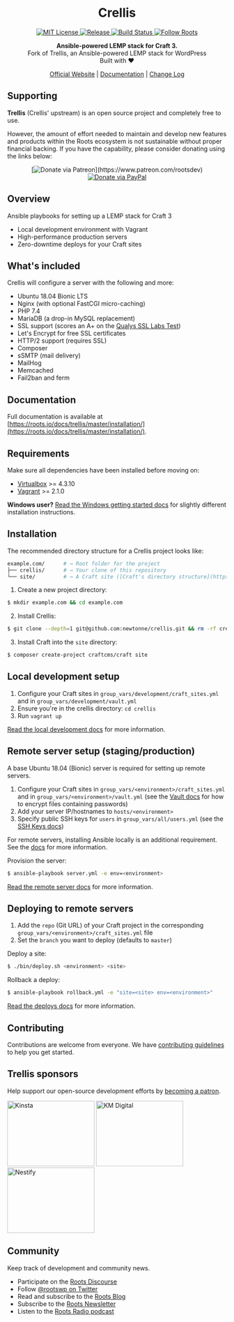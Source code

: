 <h1 align="center">
  Crellis
</h1>

<p align="center">
  <a href="LICENSE.md">
    <img alt="MIT License" src="https://img.shields.io/github/license/newtonne/crellis?color=%23525ddc&style=flat-square" />
  </a>

  <a href="https://github.com/roots/trellis/releases">
    <img alt="Release" src="https://img.shields.io/github/release/roots/trellis.svg?style=flat-square" />
  </a>

  <a href="https://circleci.com/gh/newtonne/crellis">
    <img alt="Build Status" src="https://img.shields.io/circleci/build/gh/newtonne/crellis?style=flat-square" />
  </a>

  <a href="https://twitter.com/rootswp">
    <img alt="Follow Roots" src="https://img.shields.io/twitter/follow/rootswp.svg?style=flat-square&color=1da1f2" />
  </a>
</p>

<p align="center">
  <strong>Ansible-powered LEMP stack for Craft 3.</strong>
  <br />
  Fork of Trellis, an Ansible-powered LEMP stack for WordPress
  <br />
  Built with ❤️
</p>

<p align="center">
  <a href="https://roots.io">Official Website</a> | <a href="https://roots.io/docs/trellis/master/installation/">Documentation</a> | <a href="CHANGELOG.md">Change Log</a>
</p>

## Supporting

**Trellis** (Crellis' upstream) is an open source project and completely free to use.

However, the amount of effort needed to maintain and develop new features and products within the Roots ecosystem is not sustainable without proper financial backing. If you have the capability, please consider donating using the links below:

<div align="center">

[![Donate via Patreon](https://img.shields.io/badge/donate-patreon-orange.svg?style=flat-square&logo=patreon")](https://www.patreon.com/rootsdev)
[![Donate via PayPal](https://img.shields.io/badge/donate-paypal-blue.svg?style=flat-square&logo=paypal)](https://www.paypal.me/rootsdev)

</div>

## Overview

Ansible playbooks for setting up a LEMP stack for Craft 3

- Local development environment with Vagrant
- High-performance production servers
- Zero-downtime deploys for your Craft sites

## What's included

Crellis will configure a server with the following and more:

- Ubuntu 18.04 Bionic LTS
- Nginx (with optional FastCGI micro-caching)
- PHP 7.4
- MariaDB (a drop-in MySQL replacement)
- SSL support (scores an A+ on the [Qualys SSL Labs Test](https://www.ssllabs.com/ssltest/))
- Let's Encrypt for free SSL certificates
- HTTP/2 support (requires SSL)
- Composer
- sSMTP (mail delivery)
- MailHog
- Memcached
- Fail2ban and ferm

## Documentation

Full documentation is available at [https://roots.io/docs/trellis/master/installation/](https://roots.io/docs/trellis/master/installation/).

## Requirements

Make sure all dependencies have been installed before moving on:

- [Virtualbox](https://www.virtualbox.org/wiki/Downloads) >= 4.3.10
- [Vagrant](https://www.vagrantup.com/downloads.html) >= 2.1.0

**Windows user?** [Read the Windows getting started docs](https://roots.io/docs/getting-started/windows/#working-with-trellis) for slightly different installation instructions.

## Installation

The recommended directory structure for a Crellis project looks like:

```bash
example.com/      # → Root folder for the project
├── crellis/      # → Your clone of this repository
└── site/         # → A Craft site ([Craft's directory structure](https://docs.craftcms.com/v3/directory-structure.html))
```

1. Create a new project directory:

```bash
$ mkdir example.com && cd example.com
```

2. Install Crellis:

```bash
$ git clone --depth=1 git@github.com:newtonne/crellis.git && rm -rf crellis/.git
```

3. Install Craft into the `site` directory:

```bash
$ composer create-project craftcms/craft site
```

## Local development setup

1. Configure your Craft sites in `group_vars/development/craft_sites.yml` and in `group_vars/development/vault.yml`
2. Ensure you're in the crellis directory: `cd crellis`
3. Run `vagrant up`

[Read the local development docs](https://roots.io/docs/trellis/master/local-development) for more information.

## Remote server setup (staging/production)

A base Ubuntu 18.04 (Bionic) server is required for setting up remote servers.

1. Configure your Craft sites in `group_vars/<environment>/craft_sites.yml` and in `group_vars/<environment>/vault.yml` (see the [Vault docs](https://roots.io/docs/trellis/master/vault/) for how to encrypt files containing passwords)
2. Add your server IP/hostnames to `hosts/<environment>`
3. Specify public SSH keys for `users` in `group_vars/all/users.yml` (see the [SSH Keys docs](https://roots.io/docs/trellis/master/ssh-keys/))

For remote servers, installing Ansible locally is an additional requirement. See the [docs](https://roots.io/docs/trellis/master/remote-server-setup/#requirements) for more information.

Provision the server:

```bash
$ ansible-playbook server.yml -e env=<environment>
```

[Read the remote server docs](https://roots.io/docs/trellis/master/remote-server-setup/) for more information.

## Deploying to remote servers

1. Add the `repo` (Git URL) of your Craft project in the corresponding `group_vars/<environment>/craft_sites.yml` file
2. Set the `branch` you want to deploy (defaults to `master`)

Deploy a site:

```bash
$ ./bin/deploy.sh <environment> <site>
```

Rollback a deploy:

```bash
$ ansible-playbook rollback.yml -e "site=<site> env=<environment>"
```

[Read the deploys docs](https://roots.io/docs/trellis/master/deployments/) for more information.

## Contributing

Contributions are welcome from everyone. We have [contributing guidelines](https://github.com/roots/guidelines/blob/master/CONTRIBUTING.md) to help you get started.

## Trellis sponsors

Help support our open-source development efforts by [becoming a patron](https://www.patreon.com/rootsdev).

<a href="https://kinsta.com/?kaid=OFDHAJIXUDIV"><img src="https://cdn.roots.io/app/uploads/kinsta.svg" alt="Kinsta" width="200" height="150"></a> <a href="https://k-m.com/"><img src="https://cdn.roots.io/app/uploads/km-digital.svg" alt="KM Digital" width="200" height="150"></a> <a href="https://nestify.io/?utm_source=roots&utm_medium=banner&utm_campaign=footer"><img src="https://cdn.roots.io/app/uploads/nestify.svg" alt="Nestify" width="200" height="150"></a>

## Community

Keep track of development and community news.

- Participate on the [Roots Discourse](https://discourse.roots.io/)
- Follow [@rootswp on Twitter](https://twitter.com/rootswp)
- Read and subscribe to the [Roots Blog](https://roots.io/blog/)
- Subscribe to the [Roots Newsletter](https://roots.io/subscribe/)
- Listen to the [Roots Radio podcast](https://roots.io/podcast/)
